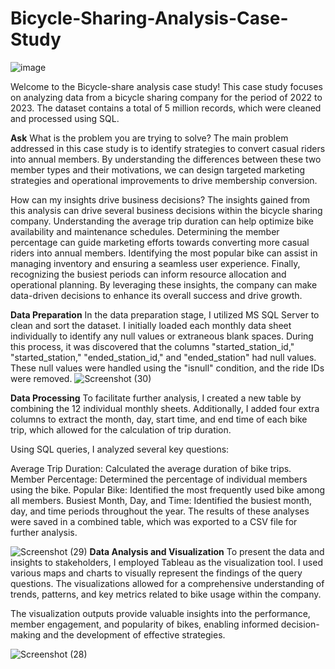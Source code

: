 # Bicycle-Sharing-Analysis-Case-Study

![image](https://github.com/duttasnigdha14/Bicycle-Sharing-Case-Study/assets/108872975/1ee4dd6d-5d13-44e0-899c-5de7aff87057)



Welcome to the Bicycle-share analysis case study! 
This case study focuses on analyzing data from a bicycle sharing company for the period of 2022 to 2023. The dataset contains a total of 5 million records, which were cleaned and processed using SQL.

**Ask**
What is the problem you are trying to solve?
The main problem addressed in this case study is to identify strategies to convert casual riders into annual members. By understanding the differences between these two member types and their motivations, we can design targeted marketing strategies and operational improvements to drive membership conversion.

How can my insights drive business decisions?
The insights gained from this analysis can drive several business decisions within the bicycle sharing company. Understanding the average trip duration can help optimize bike availability and maintenance schedules. Determining the member percentage can guide marketing efforts towards converting more casual riders into annual members. Identifying the most popular bike can assist in managing inventory and ensuring a seamless user experience. Finally, recognizing the busiest periods can inform resource allocation and operational planning. By leveraging these insights, the company can make data-driven decisions to enhance its overall success and drive growth.

**Data Preparation**
In the data preparation stage, I utilized MS SQL Server to clean and sort the dataset. I initially loaded each monthly data sheet individually to identify any null values or extraneous blank spaces. During this process, it was discovered that the columns "started_station_id," "started_station," "ended_station_id," and "ended_station" had null values. These null values were handled using the "isnull" condition, and the ride IDs were removed.
![Screenshot (30)](https://github.com/duttasnigdha14/Bicycle-Sharing-Case-Study/assets/108872975/0a57f7df-b4ad-4c16-8c88-3c3a6cd5a7a3)


**Data Processing**
To facilitate further analysis, I created a new table by combining the 12 individual monthly sheets. Additionally, I added four extra columns to extract the month, day, start time, and end time of each bike trip, which allowed for the calculation of trip duration.

Using SQL queries, I analyzed several key questions:

Average Trip Duration: Calculated the average duration of bike trips.
Member Percentage: Determined the percentage of individual members using the bike.
Popular Bike: Identified the most frequently used bike among all members.
Busiest Month, Day, and Time: Identified the busiest month, day, and time periods throughout the year.
The results of these analyses were saved in a combined table, which was exported to a CSV file for further analysis.

![Screenshot (29)](https://github.com/duttasnigdha14/Bicycle-Sharing-Case-Study/assets/108872975/a11c0ebc-ee25-48a5-b3d3-5dd636c2911e)
**Data Analysis and Visualization**
To present the data and insights to stakeholders, I employed Tableau as the visualization tool. I used various maps and charts to visually represent the findings of the query questions. The visualizations allowed for a comprehensive understanding of trends, patterns, and key metrics related to bike usage within the company.

The visualization outputs provide valuable insights into the performance, member engagement, and popularity of bikes, enabling informed decision-making and the development of effective strategies.


![Screenshot (28)](https://github.com/duttasnigdha14/Bicycle-Sharing-Case-Study/assets/108872975/87369397-01a6-4263-96dd-df743d99aa91)
